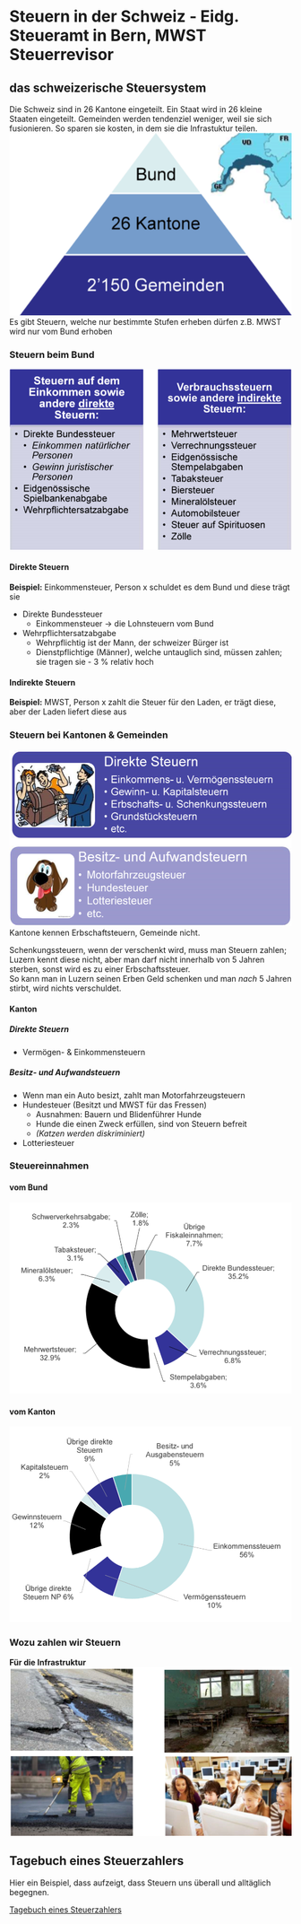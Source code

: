 # Steuern in der Schweiz - Eidg. Steueramt in Bern, MWST Steuerrevisor

## das schweizerische Steuersystem

Die Schweiz sind in 26 Kantone eingeteilt. Ein Staat wird in 26 kleine Staaten eingeteilt. Gemeinden werden tendenziel weniger, weil sie sich fusionieren. So sparen sie kosten, in dem sie die Infrastuktur teilen.
![SteuerPyramide](./assests/steuerPyramide.png)  
Es gibt Steuern, welche nur bestimmte Stufen erheben dürfen z.B. MWST wird nur vom Bund erhoben

### Steuern beim Bund

![Steuern von Bund](./assests/steuertabelleBund.png)

#### Direkte Steuern

**Beispiel:** Einkommensteuer, Person x schuldet es dem Bund und diese trägt sie

- Direkte Bundessteuer
  - Einkommensteuer -> die Lohnsteuern vom Bund
- Wehrpflichtersatzabgabe
  - Wehrpflichtig ist der Mann, der schweizer Bürger ist
  - Dienstpflichtige (Männer), welche untauglich sind, müssen zahlen; sie tragen sie - 3 % relativ hoch

#### Indirekte Steuern

**Beispiel:** MWST, Person x zahlt die Steuer für den Laden, er trägt diese, aber der Laden liefert diese aus

### Steuern bei Kantonen & Gemeinden

![Steuern vom Kanton](./assests/steuernVomKanton.png)
Kantone kennen Erbschaftsteuern, Gemeinde nicht.

Schenkungssteuern, wenn der verschenkt wird, muss man Steuern zahlen; Luzern kennt diese nicht, aber man darf nicht innerhalb von 5 Jahren sterben, sonst wird es zu einer Erbschaftssteuer.  
So kann man in Luzern seinen Erben Geld schenken und man _nach_ 5 Jahren stirbt, wird nichts verschuldet.

#### Kanton

##### Direkte Steuern

- Vermögen- & Einkommensteuern

##### Besitz- und Aufwandsteuern

- Wenn man ein Auto besizt, zahlt man Motorfahrzeugsteuern
- Hundesteuer (Besitzt und MWST für das Fressen)
  - Ausnahmen: Bauern und Blidenführer Hunde
  - Hunde die einen Zweck erfüllen, sind von Steuern befreit
  - _(Katzen werden diskriminiert)_
- Lotteriesteuer

### Steuereinnahmen

#### vom Bund

![Steuerannahmen](./assests/Steuerannahmen.png)

#### vom Kanton

![Kontoeinnahmen](./assests/Kontoeinnahmen.png)

### Wozu zahlen wir Steuern

**Für die Infrastruktur**
![FuerDieInfrastruktur](./assests/FuerDieInfrastruktur.png)

## Tagebuch eines Steuerzahlers

Hier ein Beispiel, dass aufzeigt, dass Steuern uns überall und alltäglich begegnen.

[Tagebuch eines Steuerzahlers](./Tagebuch%20eines%20Steuerzahlers.md)

